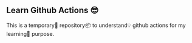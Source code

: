 ## Learn Github Actions 😎

This is a temporary🤖 repository📦 to understand💡 github actions for my learning📖 purpose.